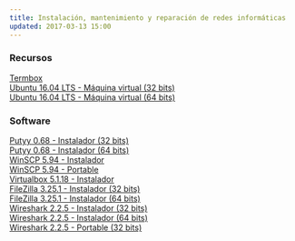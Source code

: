 ```yaml
---
title: Instalación, mantenimiento y reparación de redes informáticas
updated: 2017-03-13 15:00
---
```


### Recursos

<i class="fa fa-terminal" aria-hidden="true"></i> [Termbox](https://termbox.io/)<br />
<i class="fa fa-cube" aria-hidden="true"></i> [Ubuntu 16.04 LTS - Máquina virtual (32 bits)](https://cloud-images.ubuntu.com/releases/16.04/release/ubuntu-16.04-server-cloudimg-i386.ova)<br />
<i class="fa fa-cube" aria-hidden="true"></i> [Ubuntu 16.04 LTS - Máquina virtual (64 bits)](https://cloud-images.ubuntu.com/releases/16.04/release/ubuntu-16.04-server-cloudimg-amd64.ova)


### Software

<i class="fa fa-windows" aria-hidden="true"></i> [Putyy 0.68 - Instalador (32 bits)](https://the.earth.li/~sgtatham/putty/latest/w32/putty-0.68-installer.msi)<br />
<i class="fa fa-windows" aria-hidden="true"></i> [Putyy 0.68 - Instalador (64 bits)](https://the.earth.li/~sgtatham/putty/latest/w64/putty-64bit-0.68-installer.msi)<br />
<i class="fa fa-windows" aria-hidden="true"></i> [WinSCP 5.94 - Instalador](https://winscp.net/download/WinSCP-5.9.4-Setup.exe)<br />
<i class="fa fa-windows" aria-hidden="true"></i> [WinSCP 5.94 - Portable](https://winscp.net/download/WinSCP-5.9.4-Portable.zip)<br />
<i class="fa fa-windows" aria-hidden="true"></i> [Virtualbox 5.1.18 - Instalador](http://download.virtualbox.org/virtualbox/5.1.18/VirtualBox-5.1.18-114002-Win.exe)<br />
<i class="fa fa-windows" aria-hidden="true"></i> [FileZilla 3.25.1 - Instalador (32 bits)](https://download.filezilla-project.org/client/FileZilla_3.25.1_win32-setup_bundled.exe)<br />
<i class="fa fa-windows" aria-hidden="true"></i> [FileZilla 3.25.1 - Instalador (64 bits)](https://download.filezilla-project.org/client/FileZilla_3.25.1_win64-setup_bundled.exe)<br />
<i class="fa fa-windows" aria-hidden="true"></i> [Wireshark 2.2.5 - Instalador (32 bits)](https://2.na.dl.wireshark.org/win32/Wireshark-win32-2.2.5.exe)<br />
<i class="fa fa-windows" aria-hidden="true"></i> [Wireshark 2.2.5 - Instalador (64 bits)](https://2.na.dl.wireshark.org/win64/Wireshark-win64-2.2.5.exe)<br />
<i class="fa fa-windows" aria-hidden="true"></i> [Wireshark 2.2.5 - Portable (32 bits)](https://2.na.dl.wireshark.org/win32/WiresharkPortable_2.2.5.paf.exe)











